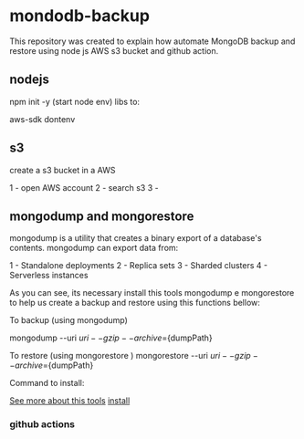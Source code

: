 # mondodb-backup

This repository was created to explain how automate MongoDB backup and restore using node js AWS s3 bucket and github action.

## nodejs

npm init -y (start node env)
libs to:

aws-sdk
dontenv

## s3

create a s3 bucket in a AWS

1 - open AWS account
2 - search s3
3 -

## mongodump and mongorestore

mongodump is a utility that creates a binary export of a database's contents. mongodump can export data from:

1 - Standalone deployments
2 - Replica sets
3 - Sharded clusters
4 - Serverless instances

As you can see, its necessary install this tools mongodump e mongorestore to help us create a backup and restore using this functions bellow:

To backup (using mongodump)

mongodump --uri ${uri} --gzip --archive=${dumpPath}

To restore (using mongorestore )
mongorestore --uri ${uri} --gzip --archive=${dumpPath}

Command to install:

[See more about this tools](https://www.mongodb.com/docs/database-tools/mongodump/)
[install](https://www.mongodb.com/docs/database-tools/installation/installation-linux/)

### github actions

